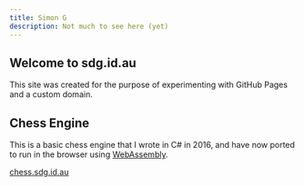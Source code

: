 ```yaml
---
title: Simon G
description: Not much to see here (yet)
---
```


## Welcome to sdg.id.au

This site was created for the purpose of experimenting with GitHub Pages and a custom domain.

## Chess Engine

This is a basic chess engine that I wrote in C# in 2016, and have now ported to run in the browser using [WebAssembly](https://webassembly.org/).

[chess.sdg.id.au](https://chess.sdg.id.au/chess)
